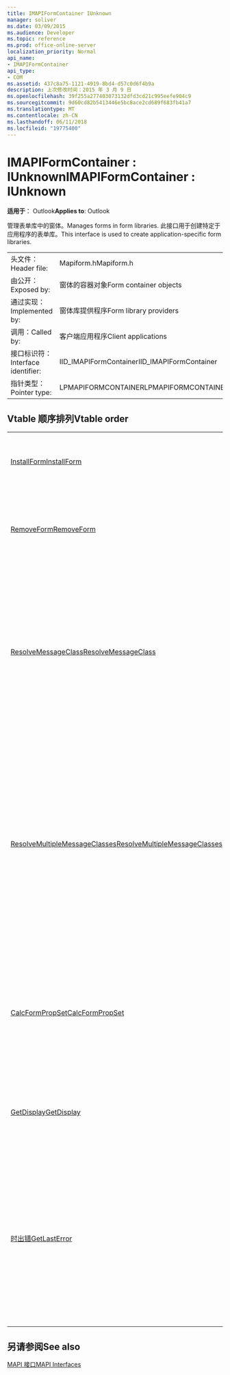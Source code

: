 ```yaml
---
title: IMAPIFormContainer IUnknown
manager: soliver
ms.date: 03/09/2015
ms.audience: Developer
ms.topic: reference
ms.prod: office-online-server
localization_priority: Normal
api_name:
- IMAPIFormContainer
api_type:
- COM
ms.assetid: 437c8a75-1121-4919-8bd4-d57c0d6f4b9a
description: 上次修改时间：2015 年 3 月 9 日
ms.openlocfilehash: 39f255a277403073132dfd3cd21c995eefe904c9
ms.sourcegitcommit: 9d60cd82b5413446e5bc8ace2cd689f683fb41a7
ms.translationtype: MT
ms.contentlocale: zh-CN
ms.lasthandoff: 06/11/2018
ms.locfileid: "19775400"
---
```

# <a name="imapiformcontainer--iunknown"></a><span data-ttu-id="8b9ba-103">IMAPIFormContainer : IUnknown</span><span class="sxs-lookup"><span data-stu-id="8b9ba-103">IMAPIFormContainer : IUnknown</span></span>

  
  
<span data-ttu-id="8b9ba-104">**适用于**： Outlook</span><span class="sxs-lookup"><span data-stu-id="8b9ba-104">**Applies to**: Outlook</span></span> 
  
<span data-ttu-id="8b9ba-105">管理表单库中的窗体。</span><span class="sxs-lookup"><span data-stu-id="8b9ba-105">Manages forms in form libraries.</span></span> <span data-ttu-id="8b9ba-106">此接口用于创建特定于应用程序的表单库。</span><span class="sxs-lookup"><span data-stu-id="8b9ba-106">This interface is used to create application-specific form libraries.</span></span> 
  
|||
|:-----|:-----|
|<span data-ttu-id="8b9ba-107">头文件：</span><span class="sxs-lookup"><span data-stu-id="8b9ba-107">Header file:</span></span>  <br/> |<span data-ttu-id="8b9ba-108">Mapiform.h</span><span class="sxs-lookup"><span data-stu-id="8b9ba-108">Mapiform.h</span></span>  <br/> |
|<span data-ttu-id="8b9ba-109">由公开：</span><span class="sxs-lookup"><span data-stu-id="8b9ba-109">Exposed by:</span></span>  <br/> |<span data-ttu-id="8b9ba-110">窗体的容器对象</span><span class="sxs-lookup"><span data-stu-id="8b9ba-110">Form container objects</span></span>  <br/> |
|<span data-ttu-id="8b9ba-111">通过实现：</span><span class="sxs-lookup"><span data-stu-id="8b9ba-111">Implemented by:</span></span>  <br/> |<span data-ttu-id="8b9ba-112">窗体库提供程序</span><span class="sxs-lookup"><span data-stu-id="8b9ba-112">Form library providers</span></span>  <br/> |
|<span data-ttu-id="8b9ba-113">调用：</span><span class="sxs-lookup"><span data-stu-id="8b9ba-113">Called by:</span></span>  <br/> |<span data-ttu-id="8b9ba-114">客户端应用程序</span><span class="sxs-lookup"><span data-stu-id="8b9ba-114">Client applications</span></span>  <br/> |
|<span data-ttu-id="8b9ba-115">接口标识符：</span><span class="sxs-lookup"><span data-stu-id="8b9ba-115">Interface identifier:</span></span>  <br/> |<span data-ttu-id="8b9ba-116">IID_IMAPIFormContainer</span><span class="sxs-lookup"><span data-stu-id="8b9ba-116">IID_IMAPIFormContainer</span></span>  <br/> |
|<span data-ttu-id="8b9ba-117">指针类型：</span><span class="sxs-lookup"><span data-stu-id="8b9ba-117">Pointer type:</span></span>  <br/> |<span data-ttu-id="8b9ba-118">LPMAPIFORMCONTAINER</span><span class="sxs-lookup"><span data-stu-id="8b9ba-118">LPMAPIFORMCONTAINER</span></span>  <br/> |
   
## <a name="vtable-order"></a><span data-ttu-id="8b9ba-119">Vtable 顺序排列</span><span class="sxs-lookup"><span data-stu-id="8b9ba-119">Vtable order</span></span>

|||
|:-----|:-----|
|[<span data-ttu-id="8b9ba-120">InstallForm</span><span class="sxs-lookup"><span data-stu-id="8b9ba-120">InstallForm</span></span>](imapiformcontainer-installform.md) <br/> |<span data-ttu-id="8b9ba-121">将窗体安装到窗体容器。</span><span class="sxs-lookup"><span data-stu-id="8b9ba-121">Installs a form into a form container.</span></span>  <br/> |
|[<span data-ttu-id="8b9ba-122">RemoveForm</span><span class="sxs-lookup"><span data-stu-id="8b9ba-122">RemoveForm</span></span>](imapiformcontainer-removeform.md) <br/> |<span data-ttu-id="8b9ba-123">从窗体容器中删除特定的窗体。</span><span class="sxs-lookup"><span data-stu-id="8b9ba-123">Removes a particular form from a form container.</span></span>  <br/> |
|[<span data-ttu-id="8b9ba-124">ResolveMessageClass</span><span class="sxs-lookup"><span data-stu-id="8b9ba-124">ResolveMessageClass</span></span>](imapiformcontainer-resolvemessageclass.md) <br/> |<span data-ttu-id="8b9ba-125">解析为其窗体的窗体容器中的邮件类，并返回该窗体的窗体信息对象。</span><span class="sxs-lookup"><span data-stu-id="8b9ba-125">Resolves a message class to its form in a form container and returns a form information object for that form.</span></span>  <br/> |
|[<span data-ttu-id="8b9ba-126">ResolveMultipleMessageClasses</span><span class="sxs-lookup"><span data-stu-id="8b9ba-126">ResolveMultipleMessageClasses</span></span>](imapiformcontainer-resolvemultiplemessageclasses.md) <br/> |<span data-ttu-id="8b9ba-127">解析为其在窗体容器中的窗体的邮件类的一组，并返回这些表单的信息对象的窗体的数组。</span><span class="sxs-lookup"><span data-stu-id="8b9ba-127">Resolves a group of message classes to their forms in a form container and returns an array of form information objects for those forms.</span></span>  <br/> |
|[<span data-ttu-id="8b9ba-128">CalcFormPropSet</span><span class="sxs-lookup"><span data-stu-id="8b9ba-128">CalcFormPropSet</span></span>](imapiformcontainer-calcformpropset.md) <br/> |<span data-ttu-id="8b9ba-129">返回一个数组由安装窗体容器中的所有窗体的属性。</span><span class="sxs-lookup"><span data-stu-id="8b9ba-129">Returns an array of the properties used by all forms installed in a form container.</span></span>  <br/> |
|[<span data-ttu-id="8b9ba-130">GetDisplay</span><span class="sxs-lookup"><span data-stu-id="8b9ba-130">GetDisplay</span></span>](imapiformcontainer-getdisplay.md) <br/> |<span data-ttu-id="8b9ba-131">返回一个窗体容器的显示名称。</span><span class="sxs-lookup"><span data-stu-id="8b9ba-131">Returns the display name of a form container.</span></span>  <br/> |
|[<span data-ttu-id="8b9ba-132">时出错</span><span class="sxs-lookup"><span data-stu-id="8b9ba-132">GetLastError</span></span>](imapiformcontainer-getlasterror.md) <br/> |<span data-ttu-id="8b9ba-133">返回包含有关以前对窗体容器对象发生的错误的信息的[MAPIERROR](mapierror.md)结构。</span><span class="sxs-lookup"><span data-stu-id="8b9ba-133">Returns a [MAPIERROR](mapierror.md) structure containing information about the previous error occurring to the form container object.</span></span>  <br/> |
   
## <a name="see-also"></a><span data-ttu-id="8b9ba-134">另请参阅</span><span class="sxs-lookup"><span data-stu-id="8b9ba-134">See also</span></span>



[<span data-ttu-id="8b9ba-135">MAPI 接口</span><span class="sxs-lookup"><span data-stu-id="8b9ba-135">MAPI Interfaces</span></span>](mapi-interfaces.md)

